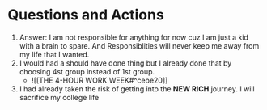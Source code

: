 # Questions and Actions

1. Answer: I am not responsible for anything for now cuz I am just a kid with a brain to spare. And Responsiblities will never keep me away from my life that I wanted.
2. I would had a should have done thing but I already done that by choosing 4st group instead of 1st group. 
	- ![[THE 4-HOUR WORK WEEK#^cebe20]] 
3. I had already taken the risk of getting into the **NEW RICH** journey. I will sacrifice my college life 